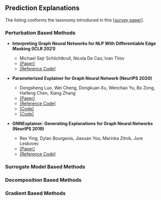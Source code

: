 ## Prediction Explanations

The listing conforms the taxonomy introduced in this [[survey paper]](https://arxiv.org/abs/2012.15445).

### Perturbation Based Methods

- **Interpreting Graph Neural Networks for NLP With Differentiable Edge Masking (ICLR 2021)**
  - Michael Sejr Schlichtkrull, Nicola De Cao, Ivan Titov
  - [[Paper]](https://openreview.net/forum?id=WznmQa42ZAx)
  - [[Reference Code]](https://github.com/RexYing/gnn-model-explainer)

- **Parameterized Explainer for Graph Neural Network (NeurIPS 2020)**
  - Dongsheng Luo, Wei Cheng, Dongkuan Xu, Wenchao Yu, Bo Zong, Haifeng Chen, Xiang Zhang
  - [[Paper]](https://arxiv.org/abs/2011.04573)
  - [[Reference Code]](https://github.com/flyingdoog/PGExplainer)
  - [[Code]](https://github.com/LarsHoldijk/RE-ParameterizedExplainerForGraphNeuralNetworks)
  - [[Code]](https://openreview.net/attachment?id=tt04glo-VrT&name=supplementary_material)

- **GNNExplainer: Generating Explanations for Graph Neural Networks (NeurIPS 2019)**
  - Rex Ying, Dylan Bourgeois, Jiaxuan You, Marinka Zitnik, Jure Leskovec
  - [[Paper]](https://arxiv.org/abs/1903.03894)
  - [[Reference Code]](https://github.com/RexYing/gnn-model-explainer)

### Surrogate Model Based Methods

### Decomposition Based Methods

### Gradient Based Methods

